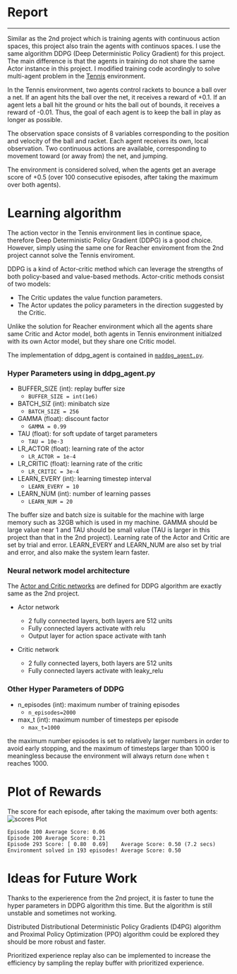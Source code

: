 # Report
---
Similar as the 2nd project which is training agents with continuous action spaces, this project also train the agents with continuos spaces. I use the same algorithm DDPG (Deep Deterministic Policy Gradient) for this project. The main difference is that the agents in training do not share the same Actor instance in this project. I modified training code acordingly to solve multi-agent problem in the [Tennis](hhttps://github.com/Unity-Technologies/ml-agents/blob/master/docs/Learning-Environment-Examples.md#tennis) environment.

In the Tennis environment, two agents control rackets to bounce a ball over a net. If an agent hits the ball over the net, it receives a reward of +0.1. If an agent lets a ball hit the ground or hits the ball out of bounds, it receives a reward of -0.01. Thus, the goal of each agent is to keep the ball in play as longer as possible.

The observation space consists of 8 variables corresponding to the position and velocity of the ball and racket. Each agent receives its own, local observation. Two continuous actions are available, corresponding to movement toward (or away from) the net, and jumping.

The environment is considered solved, when the agents get an average score of +0.5 (over 100 consecutive episodes, after taking the maximum over both agents). 

# Learning algorithm

The action vector in the Tennis environment lies in continue space, therefore Deep Deterministic Policy Gradient (DDPG) is a good choice. However, simply using the same one for Reacher enviroment from the 2nd project cannot solve the Tennis enviroment.

DDPG is a kind of Actor-critic method which can leverage the strengths of both policy-based and value-based methods. Actor-critic methods consist of two models:
- The Critic updates the value function parameters.
- The Actor updates the policy parameters in the direction suggested by the Critic.

Unlike the solution for Reacher environment which all the agents share same Critic and Actor model, both agents in Tennis environment initialzed with its own Actor model,  but they share one Critic model.

The implementation of ddpg_agent is contained in [`maddpg_agent.py`](maddpg_agent.py). 

### Hyper Parameters using in ddpg_agent.py

- BUFFER_SIZE (int): replay buffer size
  - `BUFFER_SIZE = int(1e6)`
- BATCH_SIZ (int): minibatch size
  - `BATCH_SIZE = 256`
- GAMMA (float): discount factor
  - `GAMMA = 0.99`
- TAU (float): for soft update of target parameters
  - `TAU = 10e-3`
- LR_ACTOR (float): learning rate of the actor
  - `LR_ACTOR = 1e-4`
- LR_CRITIC (float): learning rate of the critic
  - `LR_CRITIC = 3e-4`
- LEARN_EVERY (int): learning timestep interval
  - `LEARN_EVERY = 10`
- LEARN_NUM (int): number of learning passes
  - `LEARN_NUM = 20`

The buffer size and batch size is suitable for the machine with large memory such as 32GB which is used in my machine. 
GAMMA should be large value near 1 and TAU should be small value (TAU is larger in this project than that in the 2nd project). 
Learning rate of the Actor and Critic are set by trial and error.
LEARN_EVERY and LEARN_NUM are also set by trial and error, and also make the system learn faster. 

### Neural network model architecture
The [Actor and Critic networks](model.py) are defined for DDPG algorithm are exactly same as the 2nd project.

- Actor network
  - 2 fully connected layers, both layers are 512 units
  - Fully connected layers activate with relu
  - Output layer for action space activate with tanh

- Critic network
  - 2 fully connected layers, both layers are 512 units
  - Fully connected layers activate with leaky_relu


### Other Hyper Parameters of DDPG

- n_episodes (int): maximum number of training episodes
  - `n_episodes=2000` 
- max_t (int): maximum number of timesteps per episode
  - `max_t=1000`

the maximum number episodes is set to relatively larger numbers in order to avoid early stopping, and the maximum of timesteps larger than 1000 is meaningless because the environment will always return `done` when `t` reaches 1000. 


# Plot of Rewards
The score for each episode, after taking the maximum over both agents:
![scores Plot](scores.png)

```
Episode 100	Average Score: 0.06
Episode 200	Average Score: 0.21
Episode 293	Score: [ 0.80  0.69]	Average Score: 0.50 (7.2 secs)
Environment solved in 193 episodes!	Average Score: 0.50
```

# Ideas for Future Work

Thanks to the experierence from the 2nd project, it is faster to tune the hyper parameters in DDPG algorithm this time. But the algorithm is still unstable and sometimes not working.

Distributed Distributional Deterministic Policy Gradients (D4PG) algorithm and Proximal Policy Optimization (PPO) algorithm could be explored they should be more robust and faster.

Prioritized experience replay also can be implemented to increase the efficiency by sampling the replay buffer with prioritized experience.




